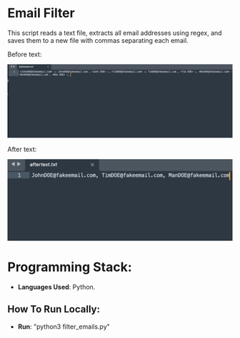 # Email Filter

This script reads a text file, extracts all email addresses using regex,
and saves them to a new file with commas separating each email.


Before text: 

![Before text image](https://raw.githubusercontent.com/al11588/emailistfilter/refs/heads/main/Before%20Text%20Image.png)

After text:

![After text image](https://raw.githubusercontent.com/al11588/emailistfilter/refs/heads/main/After%20Text%20Image.png)

# Programming Stack: 


*	**Languages Used**: Python.


## How To Run Locally:

* 	**Run**: "python3 filter_emails.py"